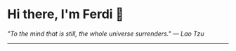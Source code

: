 <h1>Hi there, I'm Ferdi 👋</h1>

<p><em>
  "To the mind that is still, the whole universe surrenders." — Lao Tzu
</em></p>

---
